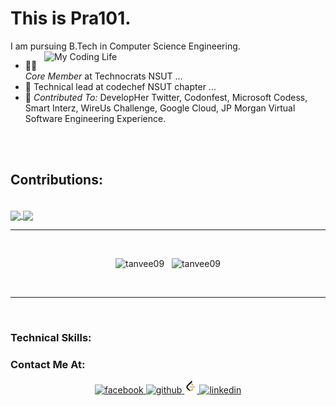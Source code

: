 # This is Pra101. 


I am pursuing B.Tech in Computer Science Engineering.
<img align="right" alt="My Coding Life" src="https://media.giphy.com/media/Ah3zHH7hvsSB2/giphy.gif" width="450" >
<!--
*ishikabansal04/ishikabansal04* is a ✨ special ✨ repository because its `README.md` (this file) appears on your GitHub profile.

Here are some ideas to get you started:

- 🔭 I’m currently working on ...
- 🌱 I’m currently learning ...
- 👯 I’m looking to collaborate on ...
- 🤔 I’m looking for help with ...
- 💬 Ask me about ...
- 📫 How to reach me: ...
- 😄 Pronouns: ...
- ⚡ Fun fact: ...
-->



- 👨‍💻 *Core Member* at Technocrats NSUT ...
- 🔭  Technical lead at codechef NSUT chapter ...
- 🌟 *Contributed To:* DevelopHer Twitter, Codonfest, Microsoft Codess, Smart Interz, WireUs Challenge, Google Cloud, JP Morgan Virtual Software Engineering Experience.
<br>
<br>
<h2>Contributions:</h2>

<br>
<a href="https://github-readme-stats.vercel.app/api?username=ishikabansal04&show_icons=true&theme=radical">
  <img align="center" src="https://github-readme-stats.vercel.app/api?username=ishikabansal04&show_icons=true&theme=radical" />
</a>
<a href="https://github-readme-stats.vercel.app/api/top-langs/?username=ishikabansal04&langs_count=10&theme=radical">
  <img align="center" src="https://github-readme-stats.vercel.app/api/top-langs/?username=ishikabansal04&langs_count=20&theme=radical" />
</a>

<br>
<hr>
<br>

<p align="center"><img src="https://github-readme-stats.vercel.app/api/top-langs?username=tanvee09&show_icons=true&locale=en&layout=compact" alt="tanvee09" height="150"/> &nbsp; <img src="https://github-readme-stats.vercel.app/api?username=tanvee09&show_icons=true&locale=en&count_private=true&hide=issues" alt="tanvee09" height="150"/></p>
 
<br>
<hr>
<br>

### Technical Skills:

  
### Contact Me At:
<p align = "center">
  <a href="https://www.facebook.com/profile.php?id=100011314336922/">
    <img src="https://img.icons8.com/fluent/48/000000/facebook-new.png" alt= "facebook"/>
  </a>
  <a href="https://github.com/pra101">
    <img src="https://img.icons8.com/color/48/000000/github--v1.png" alt= "github"/>
  </a>
  <a href="https://leetcode.com/pra101/">
    <img src="https://github.com/Pra101/Pra101/blob/main/images/LeetCode_logo_black.png" width="4%" alt="Leetcode"/>
  </a>
  <a href="https://www.linkedin.com/in/prahalad-singh-98591014a/">
    <img src="https://img.icons8.com/fluent/50/000000/linkedin.png" alt= "linkedin"/>
  </a>
</p>
